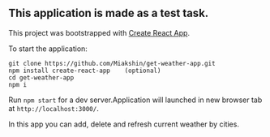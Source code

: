 ##  This application is made as a test task.

This project was bootstrapped with [Create React App](https://github.com/facebookincubator/create-react-app).

To start the application:

    git clone https://github.com/Miakshin/get-weather-app.git
    npm install create-react-app    (optional)  
    cd get-weather-app
    npm i  

Run `npm start` for a dev server.Application will launched in new browser tab at `http://localhost:3000/`.

In this app you can add, delete and refresh current weather by cities.
